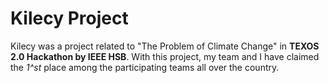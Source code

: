 # Kilecy Project
Kilecy was a project related to "The Problem of Climate Change" in **TEXOS 2.0 Hackathon by IEEE HSB**. With this project, my team and I have claimed the *1^st* place</strong> among the participating teams all over the country.
